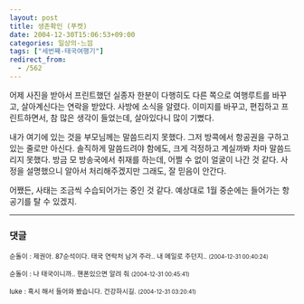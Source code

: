```yaml
---
layout: post
title: 생존확인 (푸켓)
date: 2004-12-30T15:06:53+09:00
categories: 일상의-느낌
tags: ["세번째-태국여행기"]
redirect_from:
  - /562
---
```


어제 사진을 받아서 프린트했던 실종자 한분이 다행히도 다른 쪽으로 여행루트를 바꾸고, 살아계신다는 연락을 받았다. 사방에 소식을 알렸다. 이미지를 바꾸고, 편집하고 프린트하면서, 참 많은 생각이 들었는데, 살아있다니 많이 기뻤다.

내가 여기에 있는 것을 부모님께는 말씀드리지 못했다. 그저 방콕에서 항공권을 구하고 있는 줄로만 아신다. 솔직하게 말씀드려야 함에도, 크게 걱정하고 계실까봐 차마 말씀드리지 못했다. 방금 모 방송국에서 취재를 하는데, 어쩔 수 없이 얼굴이 나간 것 같다. 사정을 설명했으니 알아서 처리해주겠지만 그래도, 잘 믿음이 안간다.

어쨌든, 사태는 조금씩 수습되어가는 중인 것 같다. 예상대로 1월 중순에는 들어가는 항공기를 탈 수 있겠지.

* * *

### 댓글



<!--- cmt:961 --->
<!--- mail: --->
<!--- parent:0 --->

<small class=comment>순돌이 : 제권아. 87순석이다. 태국 연락처 남겨 주라.. 내 메일로 주던지.. <small>(2004-12-31 00:40:24)</small></small>


<!--- cmt:962 --->
<!--- mail: --->
<!--- parent:0 --->

<small class=comment>순돌이 : 나 태국이니까.. 핸폰있으면 알려 줘 <small>(2004-12-31 00:45:41)</small></small>


<!--- cmt:963 --->
<!--- mail: --->
<!--- parent:0 --->

<small class=comment>luke : 혹시 해서 들어와 봤습니다. 건강하시길. <small>(2004-12-31 03:20:41)</small></small>

